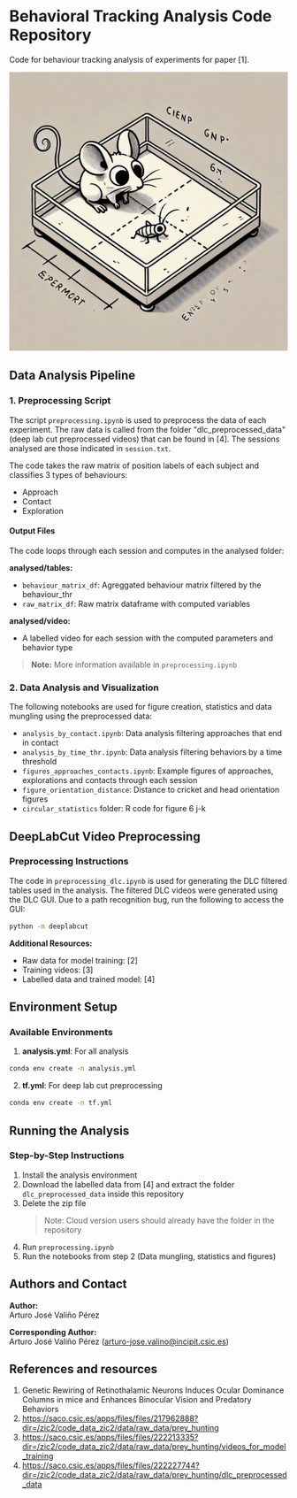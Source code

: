 # Behavioral Tracking Analysis Code Repository

Code for behaviour tracking analysis of experiments for paper [1].

![Mouse chasing cricket](docs/assets/chasing.png)

## Data Analysis Pipeline

### 1. Preprocessing Script
The script `preprocessing.ipynb` is used to preprocess the data of each experiment. The raw data is called from the folder "dlc_preprocessed_data" (deep lab cut preprocessed videos) that can be found in [4]. The sessions analysed are those indicated in `session.txt`.

The code takes the raw matrix of position labels of each subject and classifies 3 types of behaviours:
- Approach
- Contact  
- Exploration

#### Output Files
The code loops through each session and computes in the analysed folder:

**analysed/tables:**
- `behaviour_matrix_df`: Agreggated behaviour matrix filtered by the behaviour_thr
- `raw_matrix_df`: Raw matrix dataframe with computed variables

**analysed/video:**
- A labelled video for each session with the computed parameters and behavior type
> **Note:** More information available in `preprocessing.ipynb`

### 2. Data Analysis and Visualization
The following notebooks are used for figure creation, statistics and data mungling using the preprocessed data:

- `analysis_by_contact.ipynb`: Data analysis filtering approaches that end in contact
- `analysis_by_time_thr.ipynb`: Data analysis filtering behaviors by a time threshold
- `figures_approaches_contacts.ipynb`: Example figures of approaches, explorations and contacts through each session
- `figure_orientation_distance`: Distance to cricket and head orientation figures 
- `circular_statistics` folder: R code for figure 6 j-k

## DeepLabCut Video Preprocessing

### Preprocessing Instructions
The code in `preprocessing_dlc.ipynb` is used for generating the DLC filtered tables used in the analysis. The filtered DLC videos were generated using the DLC GUI. Due to a path recognition bug, run the following to access the GUI:

```bash
python -m deeplabcut
```

**Additional Resources:**
- Raw data for model training: [2]
- Training videos: [3]
- Labelled data and trained model: [4]

## Environment Setup

### Available Environments
1. **analysis.yml**: For all analysis
```bash
conda env create -n analysis.yml
```

2. **tf.yml**: For deep lab cut preprocessing
```bash
conda env create -n tf.yml
```

## Running the Analysis

### Step-by-Step Instructions
1. Install the analysis environment
2. Download the labelled data from [4] and extract the folder `dlc_preprocessed_data` inside this repository
3. Delete the zip file
   > Note: Cloud version users should already have the folder in the repository
4. Run `preprocessing.ipynb`
5. Run the notebooks from step 2 (Data mungling, statistics and figures)

## Authors and Contact

**Author:**  
Arturo José Valiño Pérez

**Corresponding Author:**  
Arturo José Valiño Pérez (arturo-jose.valino@incipit.csic.es)

## References and resources

1. Genetic Rewiring of Retinothalamic Neurons Induces Ocular Dominance Columns in mice and Enhances Binocular Vision and Predatory Behaviors 
2. https://saco.csic.es/apps/files/files/217962888?dir=/zic2/code_data_zic2/data/raw_data/prey_hunting
3. https://saco.csic.es/apps/files/files/222213335?dir=/zic2/code_data_zic2/data/raw_data/prey_hunting/videos_for_model_training
4. https://saco.csic.es/apps/files/files/222227744?dir=/zic2/code_data_zic2/data/raw_data/prey_hunting/dlc_preprocessed_data
